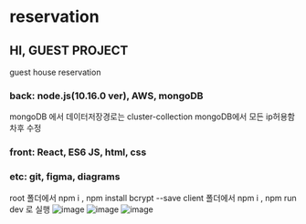 # reservation
## HI, GUEST PROJECT
guest house reservation

### back: node.js(10.16.0 ver), AWS, mongoDB
mongoDB 에서 데이터저장경로는
cluster-collection
mongoDB에서 모든 ip허용함 차후 수정

### front: React, ES6 JS, html, css

### etc: git, figma, diagrams

root 폴더에서 npm i , npm install bcrypt --save client 폴더에서 npm i , npm run dev 로 실행 
![image](https://user-images.githubusercontent.com/79620776/204211071-55f4098f-810a-48eb-bda7-009425c7a057.png)
![image](https://user-images.githubusercontent.com/79620776/204211110-3ff386c3-f4bb-4ca4-969e-a83b9749c0ae.png)
![image](https://user-images.githubusercontent.com/79620776/204211146-f600d3a9-e8ac-4c98-93f6-06958ecad8aa.png)
